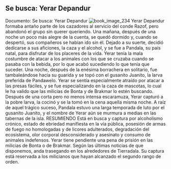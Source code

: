 ## Se busca: Yerar Depandur
Documento: Se busca: Yerar Depandur
![book_image_234](https://media.discordapp.net/attachments/1105643336989159555/1105648086119895090/234.jpg)
Yerar Depandur formaba antaño parte de los cazadores al servicio del conde Razof, pero abandonó el grupo sin querer queriendo. Una mañana, después de una noche un poco más alegre de la cuenta, se quedó dormido y, cuando se despertó, sus compañeros se habían ido sin él. Dejado a su suerte, decidió dedicarse a sus aficiones, la caza y el alcohol, y se fue a Pandala, su país natal, para disfrutar de los placeres de la vida.
Yerar tenía la mala costumbre de atacar a los animales con los que se cruzaba cuando se pasaba con la bebida, por lo que acabó sucediendo lo que tenía que suceder. Una noche, después de la enésima borrachera en solitario, fue tambaleándose hacia su guarida y se topó con el gusanito Juanito, la larva preferida de Pandawelo. Yerar se sentía especialmente atraído por atacar a las presas fáciles, y se fue especializando en la caza de mascotas, lo cual le ha valido que las milicias de Bonta y de Brakmar lo estén buscando. Después de una corta pero no menos intensa escaramuza, Yerar capturó a la pobre larva, la cocinó y se la tomó en la cena aquella misma noche. A raíz de aquel trágico suceso, Pandala estuvo una larga temporada de luto por el gusanito Juanito, y el nombre de Yerar aún se murmura a medias en las tabernas de la isla.
RESUMIENDO
Está en busca y captura por alcoholismo crónico, estado de ebriedad manifiesta en la vía pública, posesión de armas de fuego no homologadas y de licores adulterados, degradación del ecosistema, olor corporal desconsiderado y asesinato y consumo de animales indefensos.
Yerar tiene pendiente una pena de prisión en las milicias de Bonta o de Brakmar. Según las últimas noticias de que disponemos, anda trasegando en los alrededores de Tierradala.
Su captura está reservada a los milicianos que hayan alcanzado el segundo rango de orden.
